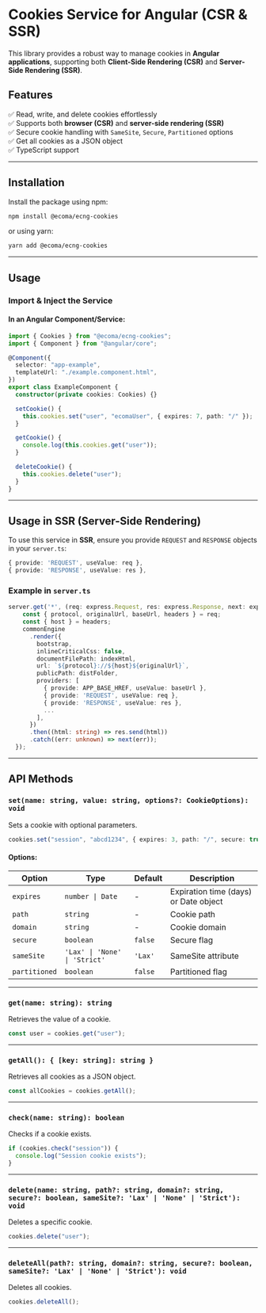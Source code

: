 # Cookies Service for Angular (CSR & SSR)

This library provides a robust way to manage cookies in **Angular applications**, supporting both **Client-Side Rendering (CSR)** and **Server-Side Rendering (SSR)**.

## Features

✅ Read, write, and delete cookies effortlessly  
✅ Supports both **browser (CSR)** and **server-side rendering (SSR)**  
✅ Secure cookie handling with `SameSite`, `Secure`, `Partitioned` options  
✅ Get all cookies as a JSON object  
✅ TypeScript support

---

## Installation

Install the package using npm:

```sh
npm install @ecoma/ecng-cookies
```

or using yarn:

```sh
yarn add @ecoma/ecng-cookies
```

---

## Usage

### Import & Inject the Service

#### In an Angular Component/Service:

```ts
import { Cookies } from "@ecoma/ecng-cookies";
import { Component } from "@angular/core";

@Component({
  selector: "app-example",
  templateUrl: "./example.component.html",
})
export class ExampleComponent {
  constructor(private cookies: Cookies) {}

  setCookie() {
    this.cookies.set("user", "ecomaUser", { expires: 7, path: "/" });
  }

  getCookie() {
    console.log(this.cookies.get("user"));
  }

  deleteCookie() {
    this.cookies.delete("user");
  }
}
```

---

## Usage in SSR (Server-Side Rendering)

To use this service in **SSR**, ensure you provide `REQUEST` and `RESPONSE` objects in your `server.ts`:

```ts
{ provide: 'REQUEST', useValue: req },
{ provide: 'RESPONSE', useValue: res },
```

### Example in `server.ts`

```ts
server.get('*', (req: express.Request, res: express.Response, next: express.NextFunction) => {
    const { protocol, originalUrl, baseUrl, headers } = req;
    const { host } = headers;
    commonEngine
      .render({
        bootstrap,
        inlineCriticalCss: false,
        documentFilePath: indexHtml,
        url: `${protocol}://${host}${originalUrl}`,
        publicPath: distFolder,
        providers: [
          { provide: APP_BASE_HREF, useValue: baseUrl },
          { provide: 'REQUEST', useValue: req },
          { provide: 'RESPONSE', useValue: res },
          ...
        ],
      })
      .then((html: string) => res.send(html))
      .catch((err: unknown) => next(err));
  });
```

---

## API Methods

### `set(name: string, value: string, options?: CookieOptions): void`

Sets a cookie with optional parameters.

```ts
cookies.set("session", "abcd1234", { expires: 3, path: "/", secure: true });
```

#### Options:

| Option        | Type                          | Default | Description                           |
| ------------- | ----------------------------- | ------- | ------------------------------------- |
| `expires`     | `number \| Date`              | -       | Expiration time (days) or Date object |
| `path`        | `string`                      | -       | Cookie path                           |
| `domain`      | `string`                      | -       | Cookie domain                         |
| `secure`      | `boolean`                     | `false` | Secure flag                           |
| `sameSite`    | `'Lax' \| 'None' \| 'Strict'` | `'Lax'` | SameSite attribute                    |
| `partitioned` | `boolean`                     | `false` | Partitioned flag                      |

---

### `get(name: string): string`

Retrieves the value of a cookie.

```ts
const user = cookies.get("user");
```

---

### `getAll(): { [key: string]: string }`

Retrieves all cookies as a JSON object.

```ts
const allCookies = cookies.getAll();
```

---

### `check(name: string): boolean`

Checks if a cookie exists.

```ts
if (cookies.check("session")) {
  console.log("Session cookie exists");
}
```

---

### `delete(name: string, path?: string, domain?: string, secure?: boolean, sameSite?: 'Lax' | 'None' | 'Strict'): void`

Deletes a specific cookie.

```ts
cookies.delete("user");
```

---

### `deleteAll(path?: string, domain?: string, secure?: boolean, sameSite?: 'Lax' | 'None' | 'Strict'): void`

Deletes all cookies.

```ts
cookies.deleteAll();
```
